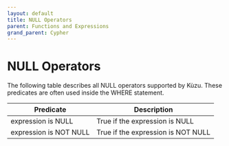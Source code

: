 ```yaml
---
layout: default
title: NULL Operators
parent: Functions and Expressions 
grand_parent: Cypher
---
```


# NULL Operators
The following table describes all NULL operators supported by Kùzu. These predicates are often used inside the WHERE statement.

| Predicate | Description |
| ----------- | ----------- |
| expression is NULL | True if the expression is NULL |
| expression is NOT NULL | True if the expression is NOT NULL |
